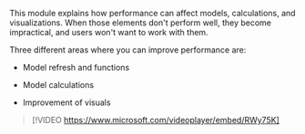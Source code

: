 This module explains how performance can affect models, calculations, and visualizations. When those elements don't perform well, they become impractical, and users won't want to work with them.

Three different areas where you can improve performance are:

- Model refresh and functions

- Model calculations

- Improvement of visuals

> [!VIDEO https://www.microsoft.com/videoplayer/embed/RWy75K]
